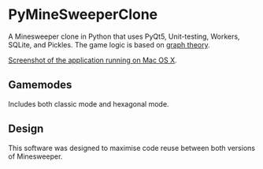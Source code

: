 # PyMineSweeperClone
A Minesweeper clone in Python that uses PyQt5, Unit-testing, Workers, SQLite, and Pickles. The game logic is based on [graph theory](https://en.wikipedia.org/wiki/Graph_theory).

[Screenshot of the application running on Mac OS X](https://repository-images.githubusercontent.com/213285944/b0b0dd00-e905-11e9-9e1b-8b6a294b7411).

## Gamemodes

Includes both classic mode and hexagonal mode.

## Design

This software was designed to maximise code reuse between both versions of Minesweeper. 
